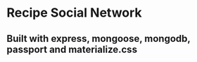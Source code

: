 Recipe Social Network
=====================

## Built with express, mongoose, mongodb, passport and materialize.css